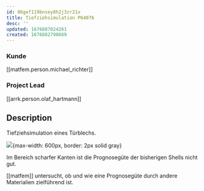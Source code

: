 ```yaml
---
id: 06gef119bnsey8h2j3zr21x
title: Tiefziehsimulation P64076
desc: ''
updated: 1676887024261
created: 1676882798669
---
```

### Kunde
[[matfem.person.michael_richter]]
### Project Lead
[[arrk.person.olaf_hartmann]]

## Description
Tiefziehsimulation eines Türblechs.

![](/assets/images/2023-02-20-09-52-29.png){max-width: 600px, border: 2px solid gray}

Im Bereich scharfer Kanten ist die Prognosegüte der bisherigen Shells nicht gut.

[[matfem]] untersucht, ob und wie eine Prognosegüte durch andere Materialien zielführend ist.
